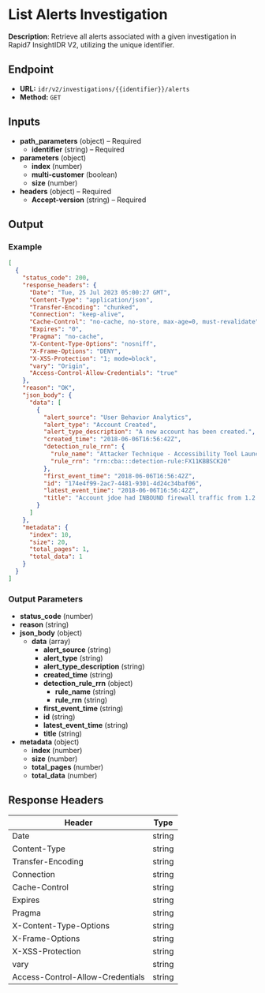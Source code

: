 # List Alerts Investigation

**Description**: Retrieve all alerts associated with a given investigation in Rapid7 InsightIDR V2, utilizing the unique identifier.

## Endpoint

- **URL:** `idr/v2/investigations/{{identifier}}/alerts`
- **Method:** `GET`
## Inputs

- **path_parameters** (object) – Required
  - **identifier** (string) – Required
- **parameters** (object)
  - **index** (number)
  - **multi-customer** (boolean)
  - **size** (number)
- **headers** (object) – Required
  - **Accept-version** (string) – Required
## Output

### Example

```json
[
  {
    "status_code": 200,
    "response_headers": {
      "Date": "Tue, 25 Jul 2023 05:00:27 GMT",
      "Content-Type": "application/json",
      "Transfer-Encoding": "chunked",
      "Connection": "keep-alive",
      "Cache-Control": "no-cache, no-store, max-age=0, must-revalidate",
      "Expires": "0",
      "Pragma": "no-cache",
      "X-Content-Type-Options": "nosniff",
      "X-Frame-Options": "DENY",
      "X-XSS-Protection": "1; mode=block",
      "vary": "Origin",
      "Access-Control-Allow-Credentials": "true"
    },
    "reason": "OK",
    "json_body": {
      "data": [
        {
          "alert_source": "User Behavior Analytics",
          "alert_type": "Account Created",
          "alert_type_description": "A new account has been created.",
          "created_time": "2018-06-06T16:56:42Z",
          "detection_rule_rrn": {
            "rule_name": "Attacker Technique - Accessibility Tool Launching Process",
            "rule_rrn": "rrn:cba:::detection-rule:FX11KBBSCK20"
          },
          "first_event_time": "2018-06-06T16:56:42Z",
          "id": "174e4f99-2ac7-4481-9301-4d24c34baf06",
          "latest_event_time": "2018-06-06T16:56:42Z",
          "title": "Account jdoe had INBOUND firewall traffic from 1.2.3.4 (tracked in MyThreat) to 10.1.2.3"
        }
      ]
    },
    "metadata": {
      "index": 10,
      "size": 20,
      "total_pages": 1,
      "total_data": 1
    }
  }
]
```
### Output Parameters

- **status_code** (number)
- **reason** (string)
- **json_body** (object)
  - **data** (array)
    - **alert_source** (string)
    - **alert_type** (string)
    - **alert_type_description** (string)
    - **created_time** (string)
    - **detection_rule_rrn** (object)
      - **rule_name** (string)
      - **rule_rrn** (string)
    - **first_event_time** (string)
    - **id** (string)
    - **latest_event_time** (string)
    - **title** (string)
- **metadata** (object)
  - **index** (number)
  - **size** (number)
  - **total_pages** (number)
  - **total_data** (number)
## Response Headers

| Header | Type |
|--------|------|
| Date | string |
| Content-Type | string |
| Transfer-Encoding | string |
| Connection | string |
| Cache-Control | string |
| Expires | string |
| Pragma | string |
| X-Content-Type-Options | string |
| X-Frame-Options | string |
| X-XSS-Protection | string |
| vary | string |
| Access-Control-Allow-Credentials | string |